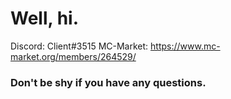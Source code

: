 # Well, hi.

Discord: Client#3515
MC-Market: https://www.mc-market.org/members/264529/

### Don't be shy if you have any questions.
